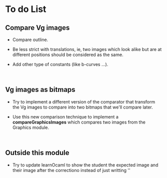 # To do List

## Compare Vg images

- Compare outline.

- Be less strict with translations, ie, two images which look alike but are at different positions should be considered as the same. 

- Add other type of constants (like b-curves ...).

<br>


## Vg images as bitmaps

- Try to implement a different version of the comparator that transform the Vg images to compare into two bitmaps that we'll compare later.

- Use this new comparison technique to implement a <strong>compareGraphicsImages</strong> which compares two images from the Graphics module.

<br>


## Outside this module

- Try to update learnOcaml to show the student the expected image and their image after the correctiono instead of just writting '<abstr>'